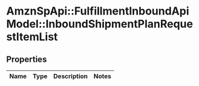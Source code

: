 # AmznSpApi::FulfillmentInboundApiModel::InboundShipmentPlanRequestItemList

## Properties
Name | Type | Description | Notes
------------ | ------------- | ------------- | -------------

